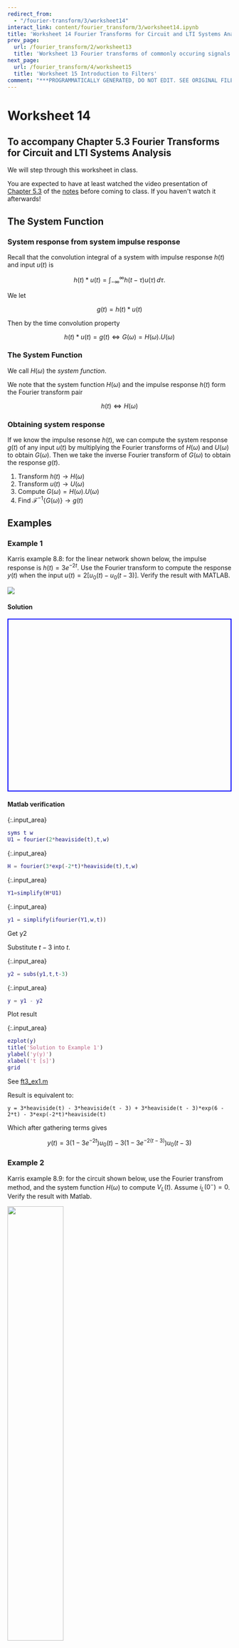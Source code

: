 ```yaml
---
redirect_from:
  - "/fourier-transform/3/worksheet14"
interact_link: content/fourier_transform/3/worksheet14.ipynb
title: 'Worksheet 14 Fourier Transforms for Circuit and LTI Systems Analysis'
prev_page:
  url: /fourier_transform/2/worksheet13
  title: 'Worksheet 13 Fourier transforms of commonly occuring signals'
next_page:
  url: /fourier_transform/4/worksheet15
  title: 'Worksheet 15 Introduction to Filters'
comment: "***PROGRAMMATICALLY GENERATED, DO NOT EDIT. SEE ORIGINAL FILES IN /content***"
---
```


# Worksheet 14

## To accompany Chapter 5.3 Fourier Transforms for Circuit and LTI Systems Analysis

We will step through this worksheet in class. 

You are expected to have at least watched the video presentation of [Chapter 5.3](https://cpjobling.github.io/eg-247-textbook/fourier_transform/3/ft3) of the [notes](https://cpjobling.github.io/eg-247-textbook) before coming to class. If you haven't watch it afterwards!

## The System Function

### System response from system impulse response

Recall that the convolution integral of a system with impulse response $h(t)$ and input $u(t)$ is

$$h(t)*u(t)=\int_{-\infty}^{\infty}h(t-\tau)u(\tau)\,d\tau.$$

We let 

$$g(t) = h(t)*u(t)$$

Then by the time convolution property

$$h(t)*u(t) = g(t) \Leftrightarrow G(\omega) = H(\omega).U(\omega)$$

### The System Function

We call $H(\omega)$ the *system function*.

We note that the system function $H(\omega)$ and the impulse response $h(t)$ form the Fourier transform pair

$$h(t) \Leftrightarrow H(\omega)$$


### Obtaining system response

If we know the impulse resonse $h(t)$, we can compute the system response $g(t)$ of any input $u(t)$ by multiplying the Fourier transforms of $H(\omega)$ and $U(\omega)$ to obtain $G(\omega)$. Then we take the inverse Fourier transform of $G(\omega)$ to obtain the response $g(t)$.

1. Transform $h(t) \to H(\omega)$
2. Transform $u(t) \to U(\omega)$
3. Compute $G(\omega) = H(\omega).U(\omega)$
4. Find $\mathcal{F}^{-1}\left\{G(\omega)\right\} \to g(t)$

## Examples

### Example 1

Karris example 8.8: for the linear network shown below, the impulse response is $h(t)=3e^{-2t}$. Use the Fourier transform to compute the response $y(t)$ when the input $u(t)=2[u_0(t)-u_0(t-3)]$. Verify the result with MATLAB.

<img src="pictures/example1.png">

#### Solution

<pre style="border: 2px solid blue">
























</pre>

#### Matlab verification



{:.input_area}
```matlab
syms t w
U1 = fourier(2*heaviside(t),t,w)
```




{:.input_area}
```matlab
H = fourier(3*exp(-2*t)*heaviside(t),t,w)
```




{:.input_area}
```matlab
Y1=simplify(H*U1)
```




{:.input_area}
```matlab
y1 = simplify(ifourier(Y1,w,t))
```


Get y2

Substitute $t-3$ into $t$.



{:.input_area}
```matlab
y2 = subs(y1,t,t-3)
```




{:.input_area}
```matlab
y = y1 - y2
```


Plot result



{:.input_area}
```matlab
ezplot(y)
title('Solution to Example 1')
ylabel('y(y)')
xlabel('t [s]')
grid 
```


See [ft3_ex1.m](https://cpjobling.github.io/eg-247-textbook/fourier_transform/3/ft3_ex1.m)

Result is equivalent to:
    
    y = 3*heaviside(t) - 3*heaviside(t - 3) + 3*heaviside(t - 3)*exp(6 - 2*t) - 3*exp(-2*t)*heaviside(t)

Which after gathering terms gives

$$y(t) = 3(1 - 3e^{-2t})u_0(t) - 3(1 - 3e^{-2(t-3)})u_0(t-3)$$

### Example 2

Karris example 8.9: for the circuit shown below, use the Fourier transfrom method, and the system function $H(\omega)$ to compute $V_L(t)$. Assume $i_L(0^-)=0$. Verify the result with Matlab.

<img src="pictures/example2.png" width="50%">

#### Solution

<pre style="border: 2px solid blue">
























</pre>

#### Matlab verification



{:.input_area}
```matlab
syms t w
H = j*w/(j*w + 2)
```




{:.input_area}
```matlab
Vin = fourier(5*exp(-3*t)*heaviside(t),t,w)
```




{:.input_area}
```matlab
Vout=simplify(H*Vin)
```




{:.input_area}
```matlab
vout = simplify(ifourier(Vout,w,t))
```


Plot result



{:.input_area}
```matlab
ezplot(vout)
title('Solution to Example 2')
ylabel('v_{out}(t) [V]')
xlabel('t [s]')
grid 
```


See [ft3_ex2.m](https://cpjobling.github.io/eg-247-textbook/fourier_transform/3/ft3_ex2.m)

Result is equivalent to:
    
    vout = -5*exp(-3*t)*heaviside(t)*(2*exp(t) - 3)

Which after gathering terms gives

$$v_{\mathrm{out}} = 5\left(3e^{-3t} - 2e^{-2t}\right)u_0(t)$$


### Example 3

Karris example 8.10: for the linear network shown below, the input-output relationship is:

$$\frac{d}{dt}v_{\mathrm{out}}+4v_{\mathrm{out}}=10v_{\mathrm{in}}$$

where $v_{\mathrm{in}}=3e^{-2t}$. Use the Fourier transform method, and the system function $H(\omega)$ to compute the output $v_{\mathrm{out}}$. Verify the result with Matlab.

<img src="pictures/example3.jpg" width="75%">

#### Solution

<pre style="border: 2px solid blue">
























</pre>

#### Matlab verification



{:.input_area}
```matlab
syms t w
H = 10/(j*w + 4)
```




{:.input_area}
```matlab
Vin = fourier(3*exp(-2*t)*heaviside(t),t,w)
```




{:.input_area}
```matlab
Vout=simplify(H*Vin)
```




{:.input_area}
```matlab
vout = simplify(ifourier(Vout,w,t))
```


Plot result



{:.input_area}
```matlab
ezplot(vout)
title('Solution to Example 2')
ylabel('v_{out}(t) [V]')
xlabel('t [s]')
grid 
```


See [ft3_ex3.m](https://cpjobling.github.io/eg-247-textbook/fourier_transform/3/ft3/ft3_ex3.m)

Result is equiavlent to:
    
    15*exp(-4*t)*heaviside(t)*(exp(2*t) - 1)

Which after gathering terms gives

$$v_{\mathrm{out}}(t) = 15\left(e^{-2t}) - e^{-4t}\right)u_0(t)$$

### Example 4

Karris example 8.11: the voltage across a 1 $\Omega$ resistor is known to be $V_{R}(t)=3e^{-2t} u_0(t)$. Compute the energy dissipated in the resistor for $0\lt t\lt\infty$, and verify the result using Parseval's theorem. Verify the result with Matlab.

Note from [tables of integrals](http://en.wikipedia.org/wiki/Lists_of_integrals) 

$$\int\frac{1}{a^2 + x^2}\,dx = \frac{1}{a}\arctan\frac{x}{a}+C.$$

<img src="pictures/example4.png" width="25%">

#### Solution

<pre style="border: 2px solid blue">
























</pre>

#### Matlab verification



{:.input_area}
```matlab
syms t w
```


Calcuate energy from time function



{:.input_area}
```matlab
Vr = 3*exp(-2*t)*heaviside(t);
R = 1;
Pr = Vr^2/R
Wr = int(Pr,t,0,inf)
```


Calculate using Parseval's theorem



{:.input_area}
```matlab
Fw = fourier(Vr,t,w)
```




{:.input_area}
```matlab
Fw2 = simplify(abs(Fw)^2)
```




{:.input_area}
```matlab
Wr=2/(2*pi)*int(Fw2,w,0,inf)
```


See [ft3_ex4.m](https://cpjobling.github.io/eg-247-textbook/fourier_transform/3/ft3/ft3_ex4.m)

## Solutions

See Worked Solutions in the [Week 7 Section](https://swanseauniversity.sharepoint.com/sites/EG-247SignalsandSystems2017-2108-UsrGrpcopy-UsrGrp/_layouts/OneNote.aspx?id=%2Fsites%2FEG-247SignalsandSystems2017-2108-UsrGrpcopy-UsrGrp%2FSiteAssets%2FEG-247%20Signals%20and%20Systems%202017-2108-UsrGrp%20%5Bcopy%5D-UsrGrp%20Notebook&wd=target%28_Content%20Library%2FClasses%2FNew%20Section%201.one%7C681B0954-AC4E-9646-A567-FF06C3696F07%2FWeek%207%7C4CC13EA9-40BD-7B4F-B0B6-61B392AC4943%2F%29) of the OneNote Class Notebook.
